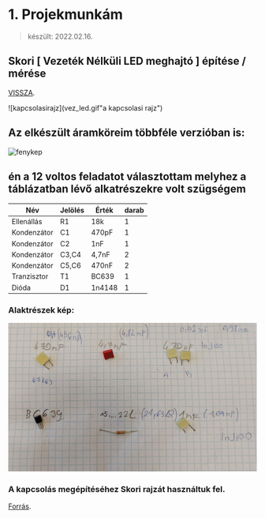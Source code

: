 # 1. Projekmunkám 

> készült: 2022.02.16.

## Skori [ Vezeték Nélküli LED meghajtó ] építése / mérése

[VISSZA](https://ciganyvajda2005.github.io/Szabo-Kristof-Portfolio-/).

![kapcsolasirajz](vez_led.gif"a kapcsolasi rajz")

## Az elkészült áramköreim többféle verzióban is:

![fenykep](kesz.jpg "Az elkészült kapcsolás")

## én a 12 voltos feladatot választottam melyhez a táblázatban lévő alkatrészekre volt szügségem

|Név|Jelölés|Érték|darab|
|----|----|----|------|
|Ellenállás|R1|18k|1|
|Kondenzátor|C1|470pF|1|
|Kondenzátor|C2|1nF|1|
|Kondenzátor|C3,C4|4,7nF|2|
|Kondenzátor|C5,C6|470nF|2|
|Tranzisztor|T1|BC639|1 
|Dióda|D1|1n4148|1|

### Alaktrészek kép:

![alkatrész](alkatresz.jpg)

### A kapcsolás megépítéséhez Skori rajzát használtuk fel. 

[Forrás](http://skory.gylcomp.hu/kapcs/kapcs.html).
